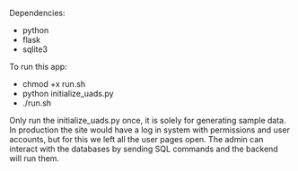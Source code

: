 Dependencies:
+ python
+ flask
+ sqlite3

To run this app:
+ chmod +x run.sh
+ python initialize_uads.py
+ ./run.sh

Only run the initialize_uads.py once, it is solely for generating sample data.
In production the site would have a log in system with permissions and user
accounts, but for this we left all the user pages open. The admin can interact
with the databases by sending SQL commands and the backend will run them.


